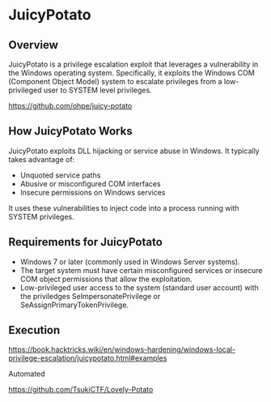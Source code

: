 # JuicyPotato

## Overview

JuicyPotato is a privilege escalation exploit that leverages a vulnerability in the Windows operating system. Specifically, it exploits the Windows COM (Component Object Model) system to escalate privileges from a low-privileged user to SYSTEM level privileges.

https://github.com/ohpe/juicy-potato

## How JuicyPotato Works

JuicyPotato exploits DLL hijacking or service abuse in Windows. It typically takes advantage of:

- Unquoted service paths
- Abusive or misconfigured COM interfaces
- Insecure permissions on Windows services

It uses these vulnerabilities to inject code into a process running with SYSTEM privileges.

## Requirements for JuicyPotato

- Windows 7 or later (commonly used in Windows Server systems).
- The target system must have certain misconfigured services or insecure COM object permissions that allow the exploitation.
- Low-privileged user access to the system (standard user account) with the priviledges SeImpersonatePrivilege or SeAssignPrimaryTokenPrivilege.

## Execution

https://book.hacktricks.wiki/en/windows-hardening/windows-local-privilege-escalation/juicypotato.html#examples

Automated

https://github.com/TsukiCTF/Lovely-Potato